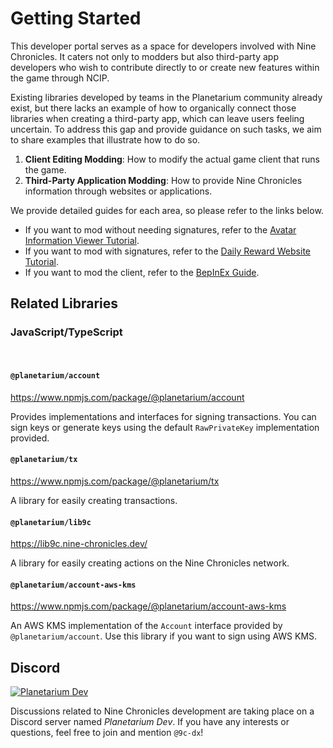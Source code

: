# Getting Started

This developer portal serves as a space for developers involved with Nine Chronicles. It caters not only to modders but also third-party app developers who wish to contribute directly to or create new features within the game through NCIP.

Existing libraries developed by teams in the Planetarium community already exist, but there lacks an example of how to organically connect those libraries when creating a third-party app, which can leave users feeling uncertain. To address this gap and provide guidance on such tasks, we aim to share examples that illustrate how to do so.

1. **Client Editing Modding**: How to modify the actual game client that runs the game.
2. **Third-Party Application Modding**: How to provide Nine Chronicles information through websites or applications.

We provide detailed guides for each area, so please refer to the links below.

- If you want to mod without needing signatures, refer to the [Avatar Information Viewer Tutorial](./guide/avatar-information-dapp-guide).
- If you want to mod with signatures, refer to the [Daily Reward Website Tutorial](./guide/daily-reward-dapp).
- If you want to mod the client, refer to the [BepInEx Guide](./guide/bepinex-guide).

## Related Libraries
### JavaScript/TypeScript

<br/>

#### `@planetarium/account`

https://www.npmjs.com/package/@planetarium/account

Provides implementations and interfaces for signing transactions. You can sign keys or generate keys using the default `RawPrivateKey` implementation provided.

#### `@planetarium/tx`

https://www.npmjs.com/package/@planetarium/tx

A library for easily creating transactions.

#### `@planetarium/lib9c`

https://lib9c.nine-chronicles.dev/

A library for easily creating actions on the Nine Chronicles network.

#### `@planetarium/account-aws-kms`

https://www.npmjs.com/package/@planetarium/account-aws-kms

An AWS KMS implementation of the `Account` interface provided by `@planetarium/account`. Use this library if you want to sign using AWS KMS.

## Discord

[![Planetarium Dev][planetarium-dev-badge]][planetarium-dev-invite-link]

Discussions related to Nine Chronicles development are taking place on a Discord server named *Planetarium Dev*. If you have any interests or questions, feel free to join and mention `@9c-dx`!

[planetarium-dev-badge]: https://img.shields.io/discord/928926944937013338?color=6278DA&label=Planetarium-dev&logo=discord&logoColor=white
[planetarium-dev-invite-link]: https://discord.com/invite/RYJDyFRYY7
